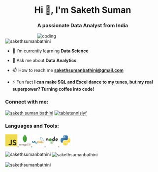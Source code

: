 

<h1 align="center">Hi 👋, I'm Saketh Suman</h1>
<h3 align="center">A passionate Data Analyst from India</h3>

<img align="right" alt="coding" width="400" src="https://media.giphy.com/media/RbDKaczqWovIugyJmW/giphy.gif?cid=790b7611mt1b768dlxsefxx565g7cpdqd1fraf1z5dr7hp0n&ep=v1_gifs_search&rid=giphy.gif&ct=g">

<p align="left"> <img src="https://komarev.com/ghpvc/?username=sakethsumanbathini&label=Profile%20views&color=0e75b6&style=flat" alt="sakethsumanbathini" /> </p>

- 🌱 I’m currently learning **Data Science**

- 💬 Ask me about **Data Analytics**

- 📫 How to reach me **sakethsumanbathini@gmail.com**

- ⚡ Fun fact **I can make SQL and Excel dance to my tunes, but my real superpower? Turning coffee into code!**

<h3 align="left">Connect with me:</h3>
<p align="left">
<a href="https://linkedin.com/in/saketh suman bathini" target="blank"><img align="center" src="https://raw.githubusercontent.com/rahuldkjain/github-profile-readme-generator/master/src/images/icons/Social/linked-in-alt.svg" alt="saketh suman bathini" height="30" width="40" /></a>
<a href="https://instagram.com/tabletennislyf" target="blank"><img align="center" src="https://raw.githubusercontent.com/rahuldkjain/github-profile-readme-generator/master/src/images/icons/Social/instagram.svg" alt="tabletennislyf" height="30" width="40" /></a>
</p>

<h3 align="left">Languages and Tools:</h3>
<p align="left"> <a href="https://developer.mozilla.org/en-US/docs/Web/JavaScript" target="_blank" rel="noreferrer"> <img src="https://raw.githubusercontent.com/devicons/devicon/master/icons/javascript/javascript-original.svg" alt="javascript" width="40" height="40"/> </a> <a href="https://www.mongodb.com/" target="_blank" rel="noreferrer"> <img src="https://raw.githubusercontent.com/devicons/devicon/master/icons/mongodb/mongodb-original-wordmark.svg" alt="mongodb" width="40" height="40"/> </a> <a href="https://www.mysql.com/" target="_blank" rel="noreferrer"> <img src="https://raw.githubusercontent.com/devicons/devicon/master/icons/mysql/mysql-original-wordmark.svg" alt="mysql" width="40" height="40"/> </a> <a href="https://nodejs.org" target="_blank" rel="noreferrer"> <img src="https://raw.githubusercontent.com/devicons/devicon/master/icons/nodejs/nodejs-original-wordmark.svg" alt="nodejs" width="40" height="40"/> </a> <a href="https://www.python.org" target="_blank" rel="noreferrer"> <img src="https://raw.githubusercontent.com/devicons/devicon/master/icons/python/python-original.svg" alt="python" width="40" height="40"/> </a> </p>

<p><img align="left" src="https://github-readme-stats.vercel.app/api/top-langs?username=sakethsumanbathini&show_icons=true&locale=en&layout=compact" alt="sakethsumanbathini" /></p>

<p>&nbsp;<img align="center" src="https://github-readme-stats.vercel.app/api?username=sakethsumanbathini&show_icons=true&locale=en" alt="sakethsumanbathini" /></p>

<p><img align="center" src="https://github-readme-streak-stats.herokuapp.com/?user=sakethsumanbathini&" alt="sakethsumanbathini" /></p>
